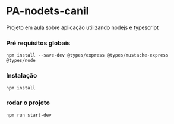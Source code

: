# PA-nodets-canil
Projeto em aula sobre aplicação utilizando nodejs e typescript

### Pré requisitos globais
`npm install --save-dev @types/express @types/mustache-express @types/node`

### Instalação 
`npm install`

### rodar o projeto
`npm run start-dev`